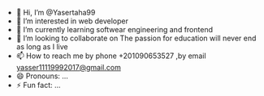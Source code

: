 - 👋 Hi, I’m @Yasertaha99
- 👀 I’m interested in web developer
- 🌱 I’m currently learning softwear engineering and frontend
- 💞️ I’m looking to collaborate on  The passion for education will never end as long as I live
- 📫 How to reach me by phone +201090653527 ,by email yasser11119992017@gmail.com
- 😄 Pronouns: ...
- ⚡ Fun fact: ...

<!---
Yasertaha99/Yasertaha99 is a ✨ special ✨ repository because its `README.md` (this file) appears on your GitHub profile.
You can click the Preview link to take a look at your changes.
--->
